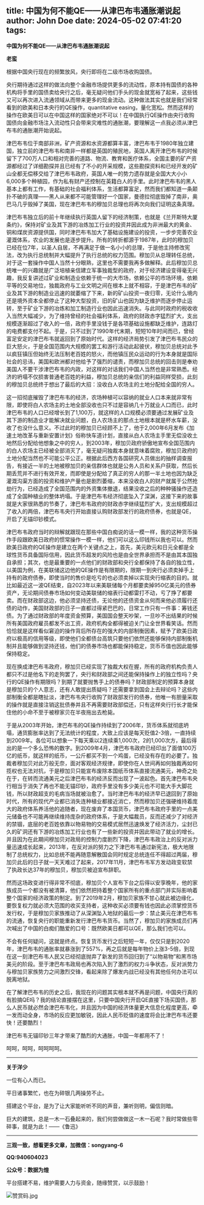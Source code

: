 title: 中国为何不能QE——从津巴布韦通胀潮说起
author: John Doe
date: 2024-05-02 07:41:20
tags:
---
**中国为何不能QE——从津巴布韦通胀潮说起**<!--more-->

**老蛮**

根据中国央行现在的频繁放风，央行即将在二级市场收购国债。

央行期待通过这样的做法向整个金融市场提供更多的流动性，原本持有国债的各种机构将手里的国债卖给央行之后，毫无疑问他们手头的现金就宽裕了起来，这些钱又可以再次进入流通领域从而带来更多的现金流动。这种做法其实也就是我们经常看到的欧美和日本央行的QE操作，quantitative easing，量化宽松。然而这样的操作在欧美日可以在中国这样的国家绝对不可以！在中国执行QE操作由央行收购国债向金融市场注入流动性只会带来灾难性的通胀潮，要理解这一点我必须从津巴布韦的通胀潮开始说起。

津巴布韦位于南部非洲，矿产资源和水资源都算丰富，津巴布韦于1980年独立建国，独立前的津巴布韦和南非一样都是英国的殖民地，英国人离开津巴布韦的时候留下了700万人口和相对完善的道路、物流、教育和医疗体系，全国主要的矿产资源都经过了详细勘探并且已经有了不小的开采规模，这些勘探资料和已经开发的矿山全都无偿移交给了津巴布韦政府，英国人唯一的势力遗存就是全国大大小小6,000多个种植园，作为私有财产还控制在英籍白人的手里。此时津巴布韦的黑人基本上都有工作，有基础的社会福利体系，生活都算富足，然而我们都知道一条颠扑不破的真理——黑人从来都不可能管理好一个国家，曼德拉彻底毁掉了南非，奥巴马几乎毁掉了美国，现在津巴布韦的穆加贝总理也将再次向我们证明这条真理。

津巴布韦独立后的前十年继续执行英国人留下的经济制策，也就是《兰开斯特大厦条约》，保持对矿业及其下游的冶炼加工行业的投资并因此成为非洲最大的黄金、铜和煤炭资源提供国，同时津巴布韦加大了基础设施建设的投资，一步步完善农业灌溉体系，农业的发展也是逐步提升。所有的转折都源于1987年，此时的穆加贝已经在位7年，以圣人自居，不再满足于做一名小小的总理，于是他主持修改宪法，改为执行总统制并大幅提升了执行总统的权力范围。穆加贝从总理转任总统，对于这一套操作中国人当然十分眼熟，这里也不需要我再多做解释。此后穆加贝总统唯一的兴趣就是广泛培植亲信建立军事独裁型的政府，对于经济建设变得毫无兴趣，我反复讲述过矿业和制造业依赖于统一的大市场，依赖公平的市场环境，依赖平等的交易地位，独裁政府与工业文明之间在根本上就不相容，于是津巴布韦的矿业及其下游的制造业迅速的就萎缩了下来，新的矿山投资一夜归零，无论什么境内还是境外资本全都停止了这种大型投资，旧的矿山也因为缺乏维护而逐步停止运转，至于矿业下游的冶炼和加工制造行业也因此迅速消失。与此同时政府的税收收入当然大幅减少，为了维持曾经的社会福利体系，政府的财政赤字猛烈扩大，支出规模逐渐超过了收入的一倍，政府手里没钱于是各项基础设施都缺乏维护，连路灯的电费都支付不起。于是，只不过到了1990年代末期，短短10年时间而已，曾经富足安定的津巴布韦就返回到了原始时代。这样的经济局势引发了津巴布韦民众的巨大怒火，于是全国范围内大规模的罢工和游行活动此起彼伏，穆加贝总统对此予以疯狂镇压但始终无法压制老百姓的怒火，而他镇压民众运动的行为本身就是国际社会的忌讳，美国和欧洲都对他给予了强烈的谴责，而穆加贝总统的回击则是奉劝美国人不要干涉津巴布韦的内政，对这样的对话我们中国人当然也是非常熟悉。经济的坍塌不仅损害普通老百姓的利益，穆加贝总统的亲信们的利益同样受损，此刻的穆加贝总统终于想出了最后的大招：没收白人农场主的土地分配给全国的穷人。

这一招彻底摧毁了津巴布韦的经济，农场种植可以容纳的就业人口本来就非常有限，即使将白人农场主的土地全部没收也只不过是容纳几十万就业人口而已，此时津巴布韦的人口已经增长到了1,100万，就这样的人口规模必须要通过发展矿业及其下游的制造业才能解决就业问题，白人农场主的那点土地根本就是杯水车薪，没收了也没什么意义。不过此时的穆加贝已经顾不上了，他于2,000年6月发布《加速土地改革与重新安置计划》俗称快车道计划，直接从白人农场主手里无偿没收土地然后分配给他想象之中的穷人，到2003年，穆加贝政府骄傲地宣布全国范围内的白人农场主已经被全部消灭了，毫无疑问独裁本身就意味着腐败，穆加贝政府的土地分配当然也不可能公平公正。根据此后西方各国研究人员做出的抽样调查报告，有接近一半的土地被穆加贝的亲信群体也就是公务人员和关系户获取，然后长期丢荒并不进行有效开发，而即使是分配给了真正的穷人的那一半土地也因为缺乏灌溉沟渠方面的投资和维护产量也是剧烈萎缩，本来没收白人的财产就属于公然抢劫行为，已经造成了全国范围内的外资集体撤退，结果没收之后的种种骚操作还造成了全国种植业的整体坍塌。于是津巴布韦经济彻底坠入了深渊，这接下来的故事就是大家很熟悉的节奏了，津巴布韦政府的财政赤字继续猛烈扩大，支出规模超过了收入的两倍，津巴布韦央行开始直接认购财政部发行的政府债券，也就是QE，开启了无锚印钞模式。

津巴布韦政府当时的辩解就跟现在那些中国白痴说的话一模一样，我的这种货币操作手段跟欧美日政府的惯常操作一模一样，他们可以这么印钱所以我也可以。然而欧美日政府的QE操作是建立在两个关键点之上，首先，美元欧元和日元全都是全球性货币具备国际信用，因此货币超发的风险也是由全世界承担而不是由其本国独自承担；其次，也是最重要的一点他们的财政部和央行全都保持了各自的独立性，以美国为例，在美联储这边他的QE操作是有限期的，限期一到央行必须卖掉手上持有的政府债券，即使当时的售价是吃亏的也必须卖掉以实现央行缩表的目的。就比如最近这一波QE结束，自2023年以来美联储每个月都要卖掉950亿美元的债券资产，无论期间债券市场如何变动美联储的缩表行动都雷打不动，亏了挣了都要卖。而在财政部这边，他必须坚持还债，无论他的还债资金从何而来他必须履行还债的动作，美国财政部的日子一直都过得紧巴巴的，日常工作只有一件事：筹钱还债。为了通过财政部的年度资金预算，美国国会整天吵架，一旦吵不出结果的时候所有美国政府雇员都发不出工资，政府机构全都得被迫关门让全世界看笑话。然而恰恰就是这样看似窘迫的操作背后所存在的强大的内部制衡因素，赋予了欧美日政府以极高的信用等级，即使他们全都债台高筑只要他们依然还能够保持内部制衡机制并且能够做到坚持还钱，他们的债券市场也都能保持稳定，货币币值也因此能够保持稳定。

现在换成津巴布韦政府，穆加贝已经实现了独裁大权在握，所有的政府机构负责人都只不过是他名下的走狗罢了，央行和财政部之间还能保持操作上的独立性吗？央行的QE操作有期限吗？到期了就要抛售手上的债券吗？财政部制定的预算本身就是穆加贝的个人意志，还有人敢提出质疑吗？还需要拿到国会上去辩论吗？这些内部制衡全都是瞎扯淡，津巴布韦央行收购了财政部发行的债券，他唯一有胆量采取的操作就是直接注销这批债券并且不再需要财政部偿还，只有这样央行行长才能保住他的小命不至于被穆家贝在半夜拖出去枪毙。

于是从2003年开始，津巴布韦的QE操作持续到了2006年，货币体系就彻底坍塌，通货膨胀率达到了无法统计的程度，大致上应该是每天贬值2-3倍，一直持续到2009年。各位可以想象一下每天乘以2连续乘1,000次，2的1,000次方，最后得出的是一个多么恐怖的数字。到2009年4月，津巴布韦政府已经印出了面值100万亿的纸币，就这样的纸币，一公斤都买不到一个鸡蛋，已经没有存在的必要了。独裁者穆加贝对此万般无奈，面对客观经济规律，即使你在人世间再如何独裁再如何揽权也无法对抗，于是穆加贝只能宣布废除本国纸币体系直接流通美元，神奇之处在于，在转而流通美元之后津巴布韦的经济反而出现了一波起色。首先津巴布韦央行相当于消失了再也不能无锚印钞，政府手里没有多少美元也不可能大手大脚花钱，所以财政超支的毛病当场就被治愈了。当时津巴布韦的经济早已退回到了原始时代，所有的现代产业都已消失连种植业都接近消亡，然而穆加贝还强硬维持着庞大的政府体系养活他的追随者，现在废弃了本国货币，津巴布韦政府手里的一点美元储备也不可能再继续维持庞杂的政府体系，于是大幅裁员，反而还减少了对经济的禁锢，底层的老百姓依靠以物易物的交易模式居然迅速焕发了经济活力，尘封已久的矿洞还有下游的冶炼加工行业也有了一些新的投资并因此带动了就业的增长。并且因为在此期间穆加贝对政局的控制力度剧烈下降，津巴布韦政治上的反对派力量迅速成长起来，2013年，在反对派的努力之下津巴布韦通过新宪法，极大地限制了总统权力，比如总统不能再随意解散国会同时规定总统连任不得超过两届，穆加贝此后的日子就一天天难过了起来，2017年11月，津巴布韦军方发动政变软禁了执政长达37年的穆加贝，穆加贝被迫宣布辞职。

然而这场政变进行得非常不彻底，穆加贝个人宣布下台之后得以安享晚年，他的家族成员一个都没有被清算，他们依然把持着整个国家所有的重点部门并实际影响着整个国家的经济政策的制定。到了2019年2月，穆加贝家族不甘心就此被边缘化，要恢复权力就必须大范围的收买支持者，这种收买必须要有钱也因此必须掌控货币发行权，于是穆加贝家族推动了从深渊坠入地狱的最后一步：禁止美元在津巴布韦的流通，恢复央行的职能重新发行津巴布韦货币。当然了，穆加贝的家族成员们再次喊出了中国的白痴们酷爱的口号：既然欧美日都可以QE，那么我们也可以。

不会有任何疑问，这就是终点。恢复货币发行之后短短一年，仅仅只是到2020年，津巴布韦的通胀率就暴涨到了557%，再之后就是每年物价上涨3-5倍，到现在这一刻津巴布韦人民又已经彻底抛弃了新发的货币回归到了“以物易物”和黑市场美元的阶段。至于津巴布韦政局也再次陷入到了激烈的权力斗争状态，反对派势力与穆加贝家族势力之间激烈交锋，看起来除了爆发内战已经没有其他任何办法可以脱离地狱。

在了解津巴布韦的历史之后，我现在的问题其实根本就不再是问题，中国央行真的有脸搞QE吗？我的结论直接摆在这里，只要中国央行开启QE直接下场买国债，那么人民币就必然会津巴布韦化，并且因为中国的经济体量更大信息化程度更高，牵一发而动全身，市场的反应更加敏锐，因此人民币贬值的速度将会比津巴布韦还要快！还要酷烈！

津巴布韦无锚印钞三年才带来了酷烈的大通胀，中国一年都用不了！

呵呵，呵呵，呵呵呵呵。
- - -
**关于洋少**

一位有心人而已。

平日诸事繁忙，也在为碎银几两操劳不止。

搭建这个平台，是为了让大家能听听不同的声音，兼听则明，偏信则暗。

巨大的建筑，总是一木一石叠起来的，我们何尝做做这一木一石呢？我时常做些零碎事，就是为此！——《鲁迅》

---

**三观一致，想看更多文章，加微信：songyang-6**

**QQ:940604023**

**公众号：数据为煌** 

平台搭建不易，维护需要人力与资金，随缘赞赏，以示鼓励！

![赞赏码.jpg](/images/zanshang.jpg)